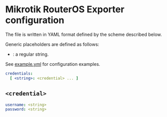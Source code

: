 # Mikrotik RouterOS Exporter configuration

The file is written in YAML format defined by the scheme described below.

Generic placeholders are defined as follows:

* <string>: a regular string.

See [example.yml](examples/config.yml) for configuration examples.

```yaml
credentials:
  [ <string>: <credential> ... ]
```

## `<credential>`

```yaml
username: <string>
password: <string>
```
